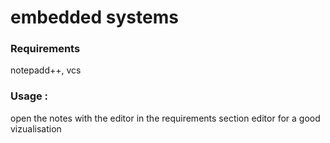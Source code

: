 # embedded systems


### Requirements

notepadd++, vcs 

### Usage : 

open the notes with the editor in the requirements section editor for a good vizualisation


